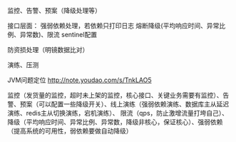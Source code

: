 监控、告警、预案（降级处理等）

接口层面：
强弱依赖处理，若依赖只打印日志
熔断降级(平均响应时间、异常比例、异常数)、限流 sentinel配置

防资损处理（明镜数据比对）

演练、压测


JVM问题定位 http://note.youdao.com/s/TnkLAO5



监控（发货量的监控，超时未上架的监控，核心接口、关键业务需要有监控）、告警、预案（可以配置一些降级开关）、线上演练（强弱依赖演练、数据库主从延迟演练、redis主从切换演练，宕机演练）、
限流（qps，防止激增流量打垮自己）、降级（平均响应时间、异常比例、异常数，降级非核心，保证核心）、强弱依赖（提高系统的可用性，弱依赖要做自动降级）

